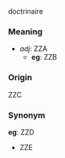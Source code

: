 doctrinaire
### Meaning
+ _adj_: ZZA
	+ __eg__: ZZB

### Origin

ZZC

### Synonym

__eg__: ZZD

+ ZZE


